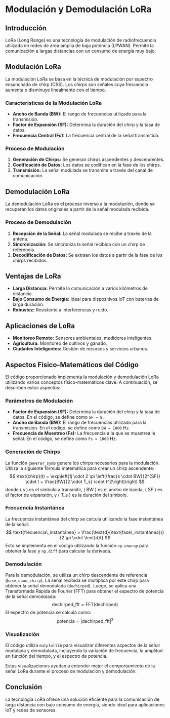 # Modulación y Demodulación LoRa

## Introducción
LoRa (Long Range) es una tecnología de modulación de radiofrecuencia utilizada en redes de área amplia de baja potencia (LPWAN). Permite la comunicación a largas distancias con un consumo de energía muy bajo.

## Modulación LoRa
La modulación LoRa se basa en la técnica de modulación por espectro ensanchado de chirp (CSS). Los chirps son señales cuya frecuencia aumenta o disminuye linealmente con el tiempo.

### Características de la Modulación LoRa
- **Ancho de Banda (BW):** El rango de frecuencias utilizado para la transmisión.
- **Factor de Expansión (SF):** Determina la duración del chirp y la tasa de datos.
- **Frecuencia Central (Fc):** La frecuencia central de la señal transmitida.

### Proceso de Modulación
1. **Generación de Chirps:** Se generan chirps ascendentes y descendentes.
2. **Codificación de Datos:** Los datos se codifican en la fase de los chirps.
3. **Transmisión:** La señal modulada se transmite a través del canal de comunicación.

## Demodulación LoRa
La demodulación LoRa es el proceso inverso a la modulación, donde se recuperan los datos originales a partir de la señal modulada recibida.

### Proceso de Demodulación
1. **Recepción de la Señal:** La señal modulada se recibe a través de la antena.
2. **Sincronización:** Se sincroniza la señal recibida con un chirp de referencia.
3. **Decodificación de Datos:** Se extraen los datos a partir de la fase de los chirps recibidos.

## Ventajas de LoRa
- **Larga Distancia:** Permite la comunicación a varios kilómetros de distancia.
- **Bajo Consumo de Energía:** Ideal para dispositivos IoT con baterías de larga duración.
- **Robustez:** Resistente a interferencias y ruido.

## Aplicaciones de LoRa
- **Monitoreo Remoto:** Sensores ambientales, medidores inteligentes.
- **Agricultura:** Monitoreo de cultivos y ganado.
- **Ciudades Inteligentes:** Gestión de recursos y servicios urbanos.

## Aspectos Físico-Matemáticos del Código

El código proporcionado implementa la modulación y demodulación LoRa utilizando varios conceptos físico-matemáticos clave. A continuación, se describen estos aspectos:

### Parámetros de Modulación
- **Factor de Expansión (SF):** Determina la duración del chirp y la tasa de datos. En el código, se define como `SF = 8`.
- **Ancho de Banda (BW):** El rango de frecuencias utilizado para la transmisión. En el código, se define como `BW = 1000` Hz.
- **Frecuencia de Muestreo (Fs):** La frecuencia a la que se muestrea la señal. En el código, se define como `Fs = 1000` Hz.

### Generación de Chirps
La función `generar_symb` genera los chirps necesarios para la modulación. Utiliza la siguiente fórmula matemática para crear un chirp ascendente:
$$ \text{chirp}(t) = \exp\left(1j \cdot 2 \pi \left(\frac{s \cdot BW}{2^{SF}} \cdot t + \frac{BW}{2 \cdot T_s} \cdot t^2\right)\right) $$
donde \( s \) es el símbolo a transmitir, \( BW \) es el ancho de banda, \( SF \) es el factor de expansión, y \( T_s \) es la duración del símbolo.

### Frecuencia Instantánea
La frecuencia instantánea del chirp se calcula utilizando la fase instantánea de la señal:
$$ \text{frecuencia\_instantánea} = \frac{\text{d}(\text{fase\_instantánea})}{2 \pi \cdot \text{d}t} $$
Esto se implementa en el código utilizando la función `np.unwrap` para obtener la fase y `np.diff` para calcular la derivada.

### Demodulación
Para la demodulación, se utiliza un chirp descendente de referencia (`base_down_chirp`). La señal recibida se multiplica por este chirp para obtener la señal demodulada (`dechirped`). Luego, se aplica una Transformada Rápida de Fourier (FFT) para obtener el espectro de potencia de la señal demodulada:
$$ \text{dechirped\_fft} = \text{FFT}(\text{dechirped}) $$
El espectro de potencia se calcula como:
$$ \text{potencia} = |\text{dechirped\_fft}|^2 $$

### Visualización
El código utiliza `matplotlib` para visualizar diferentes aspectos de la señal modulada y demodulada, incluyendo la variación de frecuencia, la amplitud en función del tiempo, y el espectro de potencia.

Estas visualizaciones ayudan a entender mejor el comportamiento de la señal LoRa durante el proceso de modulación y demodulación.

## Conclusión
La tecnología LoRa ofrece una solución eficiente para la comunicación de larga distancia con bajo consumo de energía, siendo ideal para aplicaciones IoT y redes de sensores.































